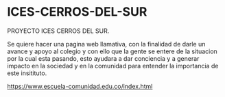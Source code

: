 # ICES-CERROS-DEL-SUR
PROYECTO ICES CERROS DEL SUR. 

Se quiere hacer una pagina web llamativa, con la finalidad de darle un avance y apoyo al colegio y con ello que la gente se entere de la situacion por la cual esta pasando, esto ayudara a dar conciencia y a generar impacto en la sociedad y en la comunidad para entender la importancia de este insitituto.

https://www.escuela-comunidad.edu.co/index.html
